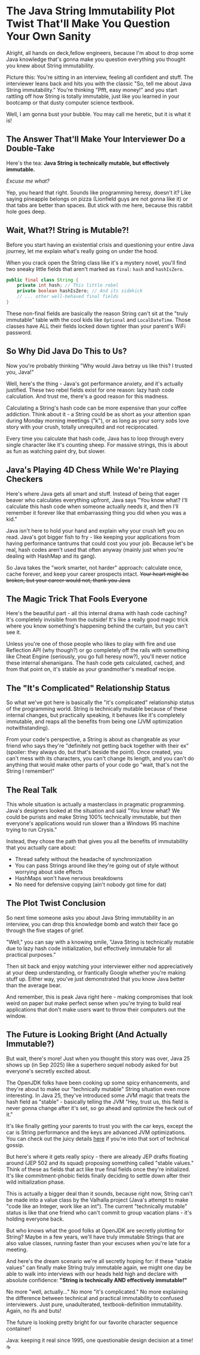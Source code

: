 # The Java String Immutability Plot Twist That'll Make You Question Your Own Sanity

Alright, all hands on deck,fellow engineers, because I'm about to drop some Java knowledge that's gonna make you question everything you thought you knew about String immutability. 

Picture this: You're sitting in an interview, feeling all confident and stuff. The interviewer leans back and hits you with the classic "So, tell me about Java String immutability." You're thinking "Pfft, easy money!" and you start rattling off how String is totally immutable, just like you learned in your bootcamp or that dusty computer science textbook.

Well, I am gonna bust your bubble. You may call me heretic, but it is what it is!

## The Answer That'll Make Your Interviewer Do a Double-Take

Here's the tea: **Java String is technically mutable, but effectively immutable.**

*Excuse me what?*

Yep, you heard that right. Sounds like programming heresy, doesn't it? Like saying pineapple belongs on pizza (Lionfield guys are not gonna like it) or that tabs are better than spaces. But stick with me here, because this rabbit hole goes deep.

## Wait, What?! String is Mutable?!

Before you start having an existential crisis and questioning your entire Java journey, let me explain what's really going on under the hood.

When you crack open the String class like it's a mystery novel, you'll find two sneaky little fields that aren't marked as `final`: `hash` and `hashIsZero`. 

```java
public final class String {
    private int hash; // This little rebel
    private boolean hashIsZero; // And its sidekick
    // ... other well-behaved final fields
}
```

These non-final fields are basically the reason String can't sit at the "truly immutable" table with the cool kids like `Optional` and `LocalDateTime`. Those classes have ALL their fields locked down tighter than your parent's WiFi password.

## So Why Did Java Do This to Us?

Now you're probably thinking "Why would Java betray us like this? I trusted you, Java!" 

Well, here's the thing - Java's got performance anxiety, and it's actually justified. These two rebel fields exist for one reason: lazy hash code calculation. And trust me, there's a good reason for this madness.

Calculating a String's hash code can be more expensive than your coffee addiction. Think about it - a String could be as short as your attention span during Monday morning meetings ("k"), or as long as your sorry *sobs* love story with your crush, totally unrequited and not reciprocated.

Every time you calculate that hash code, Java has to loop through every single character like it's counting sheep. For massive strings, this is about as fun as watching paint dry, but slower.

## Java's Playing 4D Chess While We're Playing Checkers

Here's where Java gets all smart and stuff. Instead of being that eager beaver who calculates everything upfront, Java says "You know what? I'll calculate this hash code when someone actually needs it, and then I'll remember it forever like that embarrassing thing you did when you was a kid."

Java isn't here to hold your hand and explain why your crush left you on read. Java's got bigger fish to fry - like keeping your applications from having performance tantrums that could cost you your job. Because let's be real, hash codes aren't used that often anyway (mainly just when you're dealing with HashMap and its gang).

So Java takes the "work smarter, not harder" approach: calculate once, cache forever, and keep your career prospects intact. ~~Your heart might be broken, but your career would not, thank you Java~~

## The Magic Trick That Fools Everyone

Here's the beautiful part - all this internal drama with hash code caching? It's completely invisible from the outside! It's like a really good magic trick where you know something's happening behind the curtain, but you can't see it.

Unless you're one of those people who likes to play with fire and use Reflection API (why though?) or go completely off the rails with something like Cheat Engine (seriously, you go full heresy now?), you'll never notice these internal shenanigans. The hash code gets calculated, cached, and from that point on, it's stable as your grandmother's meatloaf recipe.

## The "It's Complicated" Relationship Status

So what we've got here is basically the "it's complicated" relationship status of the programming world. String is technically mutable because of these internal changes, but practically speaking, it behaves like it's completely immutable, and reaps all the benefits from being one (JVM optimization notwithstanding).

From your code's perspective, a String is about as changeable as your friend who says they're "definitely not getting back together with their ex" (spoiler: they always do, but that's beside the point). Once created, you can't mess with its characters, you can't change its length, and you can't do anything that would make other parts of your code go "wait, that's not the String I remember!"

## The Real Talk

This whole situation is actually a masterclass in pragmatic programming. Java's designers looked at the situation and said "You know what? We could be purists and make String 100% technically immutable, but then everyone's applications would run slower than a Windows 95 machine trying to run Crysis."

Instead, they chose the path that gives you all the benefits of immutability that you actually care about:
- Thread safety without the headache of synchronization
- You can pass Strings around like they're going out of style without worrying about side effects
- HashMaps won't have nervous breakdowns
- No need for defensive copying (ain't nobody got time for dat)

## The Plot Twist Conclusion

So next time someone asks you about Java String immutability in an interview, you can drop this knowledge bomb and watch their face go through the five stages of grief. 

"Well," you can say with a knowing smile, "Java String is technically mutable due to lazy hash code initialization, but effectively immutable for all practical purposes."

Then sit back and enjoy watching your interviewer either nod appreciatively at your deep understanding, or frantically Google whether you're making stuff up. Either way, you've just demonstrated that you know Java better than the average bear.

And remember, this is peak Java right here - making compromises that look weird on paper but make perfect sense when you're trying to build real applications that don't make users want to throw their computers out the window.

## The Future is Looking Bright (And Actually Immutable?)

But wait, there's more! Just when you thought this story was over, Java 25 shows up (in Sep 2025) like a superhero sequel nobody asked for but everyone's secretly excited about.

The OpenJDK folks have been cooking up some spicy enhancements, and they're about to make our "technically mutable" String situation even more interesting. In Java 25, they've introduced some JVM magic that treats the hash field as "stable" - basically telling the JVM "Hey, trust us, this field is never gonna change after it's set, so go ahead and optimize the heck out of it."

It's like finally getting your parents to trust you with the car keys, except the car is String performance and the keys are advanced JVM optimizations. You can check out the juicy details [here](https://inside.java/2025/05/01/strings-just-got-faster/) if you're into that sort of technical gossip.

But here's where it gets really spicy - there are already JEP drafts floating around (JEP 502 and its squad) proposing something called "stable values." Think of these as fields that act like true final fields once they're initialized. It's like commitment-phobic fields finally deciding to settle down after their wild initialization phase.

This is actually a bigger deal than it sounds, because right now, String can't be made into a value class by the Valhalla project (Java's attempt to make "code like an Integer, work like an int"). The current "technically mutable" status is like that one friend who can't commit to group vacation plans - it's holding everyone back.

But who knows what the good folks at OpenJDK are secretly plotting for String? Maybe in a few years, we'll have truly immutable Strings that are also value classes, running faster than your excuses when you're late for a meeting.

And here's the dream scenario we're all secretly hoping for: if these "stable values" can finally make String truly immutable again, we might one day be able to walk into interviews with our heads held high and declare with absolute confidence: **"String is technically AND effectively immutable!"** 

No more "well, actually..." No more "it's complicated." No more explaining the difference between technical and practical immutability to confused interviewers. Just pure, unadulterated, textbook-definition immutability. Again, no ifs and buts!

The future is looking pretty bright for our favorite character sequence container!

Java: keeping it real since 1995, one questionable design decision at a time! ☕️